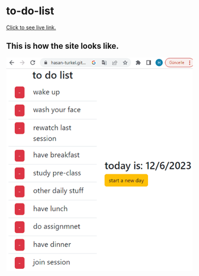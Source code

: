 # to-do-list
[Click to see live link.](https://hasan-turkel.github.io/to-do-list/)
## This is how the site looks like.
![to-do-list](gif.todo.gif)
